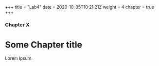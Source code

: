 +++
title = "Lab4"
date = 2020-10-05T10:21:21Z
weight = 4
chapter = true
+++

### Chapter X

# Some Chapter title

Lorem Ipsum.